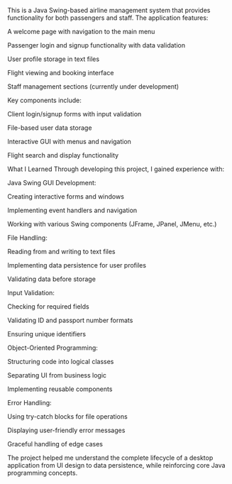 This is a Java Swing-based airline management system that provides functionality for both passengers and staff. The application features:

A welcome page with navigation to the main menu

Passenger login and signup functionality with data validation

User profile storage in text files

Flight viewing and booking interface

Staff management sections (currently under development)

Key components include:

Client login/signup forms with input validation

File-based user data storage

Interactive GUI with menus and navigation

Flight search and display functionality

What I Learned
Through developing this project, I gained experience with:

Java Swing GUI Development:

Creating interactive forms and windows

Implementing event handlers and navigation

Working with various Swing components (JFrame, JPanel, JMenu, etc.)

File Handling:

Reading from and writing to text files

Implementing data persistence for user profiles

Validating data before storage

Input Validation:

Checking for required fields

Validating ID and passport number formats

Ensuring unique identifiers

Object-Oriented Programming:

Structuring code into logical classes

Separating UI from business logic

Implementing reusable components

Error Handling:

Using try-catch blocks for file operations

Displaying user-friendly error messages

Graceful handling of edge cases

The project helped me understand the complete lifecycle of a desktop application from UI design to data persistence, while reinforcing core Java programming concepts.
